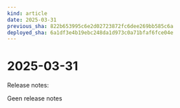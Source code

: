 ```yaml
---
kind: article
date: 2025-03-31
previous_sha: 822b653995c6e2d02723872fc6dee269bb585c6a
deployed_sha: 6a1df3e4b19ebc248da1d973c0a71bfaf6fce04e
---
```


# 2025-03-31

Release notes:

Geen release notes
